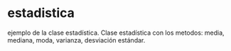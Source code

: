 # estadistica
ejemplo de la clase estadística.
Clase estadística con los metodos: media, mediana, moda, varianza, desviación estándar.
